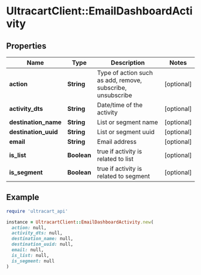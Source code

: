 # UltracartClient::EmailDashboardActivity

## Properties

| Name | Type | Description | Notes |
| ---- | ---- | ----------- | ----- |
| **action** | **String** | Type of action such as add, remove, subscribe, unsubscribe | [optional] |
| **activity_dts** | **String** | Date/time of the activity | [optional] |
| **destination_name** | **String** | List or segment name | [optional] |
| **destination_uuid** | **String** | List or segment uuid | [optional] |
| **email** | **String** | Email address | [optional] |
| **is_list** | **Boolean** | true if activity is related to list | [optional] |
| **is_segment** | **Boolean** | true if activity is related to segment | [optional] |

## Example

```ruby
require 'ultracart_api'

instance = UltracartClient::EmailDashboardActivity.new(
  action: null,
  activity_dts: null,
  destination_name: null,
  destination_uuid: null,
  email: null,
  is_list: null,
  is_segment: null
)
```

